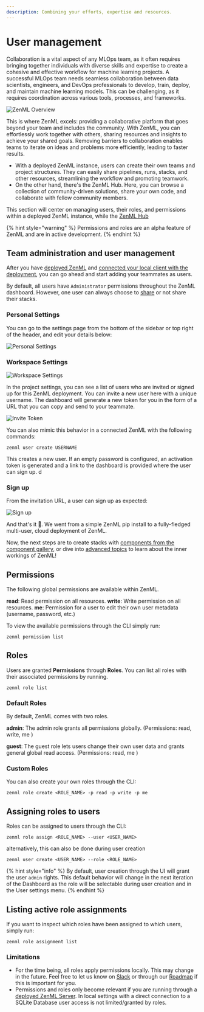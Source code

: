 ```yaml
---
description: Combining your efforts, expertise and resources.
---
```


# User management

Collaboration is a vital aspect of any MLOps team, as it often requires bringing together individuals with diverse skills and expertise to create a cohesive and effective workflow for machine learning projects. A successful MLOps team needs seamless collaboration between data scientists, engineers, and DevOps professionals to develop, train, deploy, and maintain machine learning models. This can be challenging, as it requires coordination across various tools, processes, and frameworks.

![ZenML Overview](.gitbook/assets/intro\_zenml\_overview.png)

This is where ZenML excels: providing a collaborative platform that goes beyond your team and includes the community. With ZenML, you can effortlessly work together with others, sharing resources and insights to achieve your shared goals. Removing barriers to collaboration enables teams to iterate on ideas and problems more efficiently, leading to faster results.

* With a deployed ZenML instance, users can create their own teams and project structures. They can easily share pipelines, runs, stacks, and other resources, streamlining the workflow and promoting teamwork.
* On the other hand, there's the ZenML Hub. Here, you can browse a collection of community-driven solutions, share your own code, and collaborate with fellow community members.

This section will center on managing users, their roles, and permissions within a deployed ZenML instance, while the [ZenML Hub](../../user-guide/advanced-guide/leverage-community-contributed-plugins.md)

{% hint style="warning" %}
Permissions and roles are an alpha feature of ZenML and are in active development.
{% endhint %}

## Team administration and user management

After you have [deployed ZenML](../../getting-started/deploying-zenml/deploying-zenml.md) and [connected your local client with the deployment](../production-fundamentals/production-fundamentals.md), you can go ahead and start adding your teammates as users.

By default, all users have `Administrator` permissions throughout the ZenML dashboard. However, one user can always choose to [share](../stacks/managing-stacks.md#sharing-stacks-over-a-zenml-server) or not share their stacks.

### Personal Settings

You can go to the settings page from the bottom of the sidebar or top right of the header, and edit your details below:

![Personal Settings](../../assets/starter\_guide/collaboration/01\_personal\_settings.png)

### Workspace Settings

![Workspace Settings](../../assets/starter\_guide/collaboration/02\_project\_settings.png)

In the project settings, you can see a list of users who are invited or signed up for this ZenML deployment. You can invite a new user here with a unique username. The dashboard will generate a new token for you in the form of a URL that you can copy and send to your teammate.

![Invite Token](../../assets/starter\_guide/collaboration/03\_invite\_token.png)

You can also mimic this behavior in a connected ZenML with the following commands:

```shell
zenml user create USERNAME
```

This creates a new user. If an empty password is configured, an activation token is generated and a link to the dashboard is provided where the user can sign up. d

### Sign up

From the invitation URL, a user can sign up as expected:

![Sign up](../../assets/starter\_guide/collaboration/04\_sign\_up.png)

And that's it 🚀. We went from a simple ZenML pip install to a fully-fledged multi-user, cloud deployment of ZenML.

Now, the next steps are to create stacks with [components from the component gallery](../../learning/component-gallery/categories.md), or dive into [advanced topics](../../advanced-guide/pipelines/pipelines.md) to learn about the inner workings of ZenML!

## Permissions

The following global permissions are available within ZenML.

**read**: Read permission on all resources. **write**: Write permission on all resources. **me**: Permission for a user to edit their own user metadata (username, password, etc.)

To view the available permissions through the CLI simply run:

`zenml permission list`

## Roles

Users are granted **Permissions** through **Roles**. You can list all roles with their associated permissions by running.

`zenml role list`

### Default Roles

By default, ZenML comes with two roles.

**admin**: The admin role grants all permissions globally. (Permissions: read, write, me )

**guest**: The guest role lets users change their own user data and grants general global read access. (Permissions: read, me )

### Custom Roles

You can also create your own roles through the CLI:

`zenml role create <ROLE_NAME> -p read -p write -p me`

## Assigning roles to users

Roles can be assigned to users through the CLI:

`zenml role assign <ROLE_NAME> --user <USER_NAME>`

alternatively, this can also be done during user creation

`zenml user create <USER_NAME> --role <ROLE_NAME>`

{% hint style="info" %}
By default, user creation through the UI will grant the user `admin` rights. This default behavior will change in the next iteration of the Dashboard as the role will be selectable during user creation and in the User settings menu.
{% endhint %}

## Listing active role assignments

If you want to inspect which roles have been assigned to which users, simply run:

`zenml role assignment list`

### Limitations

* For the time being, all roles apply permissions locally. This may change in the future. Feel free to let us know on [Slack](https://zenml.slack.com/join/shared\_invite/zt-t4aw242p-K6aCaUjhnxNOrLR7bcAb7g#/shared-invite/email) or through our [Roadmap](https://zenml.hellonext.co/roadmap) if this is important for you.
* Permissions and roles only become relevant if you are running through a [deployed ZenML Server](https://docs.zenml.io/getting-started/deploying-zenml). In local settings with a direct connection to a SQLite Database user access is not limited/granted by roles.
